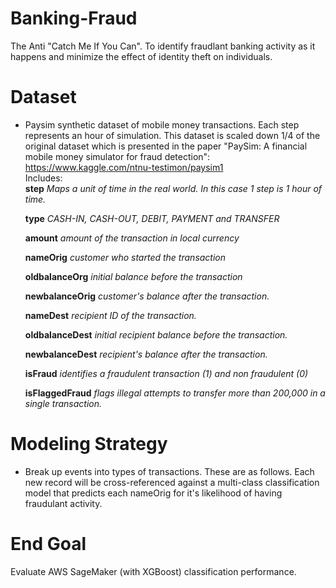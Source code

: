 # Banking-Fraud
The Anti "Catch Me If You Can". To identify fraudlant banking activity as it happens and minimize the effect of identity theft on individuals. 

# Dataset
- Paysim synthetic dataset of mobile money transactions. Each step represents an hour of simulation. This dataset is scaled down 1/4 of the original dataset which is presented in the paper "PaySim: A financial mobile money simulator for fraud detection": 
https://www.kaggle.com/ntnu-testimon/paysim1    
Includes:    
    <strong>step</strong>
    <em>Maps a unit of time in the real world. In this case 1 step is 1 hour of time.</em>
    
    <strong>type</strong>
    <em>CASH-IN, CASH-OUT, DEBIT, PAYMENT and TRANSFER</em>
    
    <strong>amount</strong>
    <em>amount of the transaction in local currency</em>
    
    <strong>nameOrig</strong>
    <em>customer who started the transaction</em>
    
    <strong>oldbalanceOrg</strong>
    <em>initial balance before the transaction</em>
    
    <strong>newbalanceOrig</strong>
    <em>customer's balance after the transaction.</em>
    
    <strong>nameDest</strong>
    <em>recipient ID of the transaction.</em>
    
    <strong>oldbalanceDest</strong>
    <em>initial recipient balance before the transaction.</em>
    
    <strong>newbalanceDest</strong>
    <em>recipient's balance after the transaction.</em>
    
    <strong>isFraud</strong>
    <em>identifies a fraudulent transaction (1) and non fraudulent (0)</em>
    
    <strong>isFlaggedFraud</strong>
    <em>flags illegal attempts to transfer more than 200,000 in a single transaction.</em>

# Modeling Strategy
- Break up events into types of transactions. These are as follows. Each new record will be cross-referenced against a multi-class classification model that predicts each nameOrig for it's likelihood of having fraudulant activity.
  
# End Goal
Evaluate AWS SageMaker (with XGBoost) classification performance.
